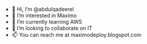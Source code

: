 - 👋 Hi, I’m @abdulqadeerel
- 👀 I’m interested in Maximo
- 🌱 I’m currently learning AWS
- 💞️ I’m looking to collaborate on IT
- 📫 You can reach me at maximodeploy.blogspot.com

<!---
abdulqadeerel/abdulqadeerel is a ✨ special ✨ repository because its `README.md` (this file) appears on your GitHub profile.
You can click the Preview link to take a look at your changes.
--->
